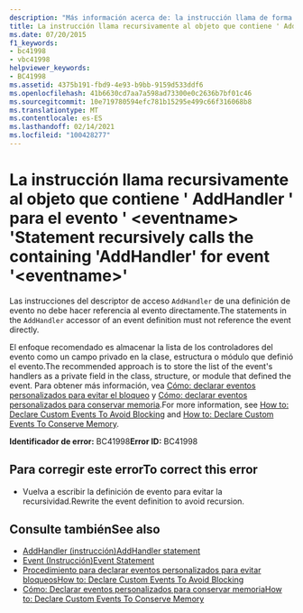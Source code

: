 ```yaml
---
description: "Más información acerca de: la instrucción llama de forma recursiva a la que contiene ' AddHandler ' para el evento ' <eventname> '"
title: La instrucción llama recursivamente al objeto que contiene ' AddHandler ' para el evento ' <eventname> '
ms.date: 07/20/2015
f1_keywords:
- bc41998
- vbc41998
helpviewer_keywords:
- BC41998
ms.assetid: 4375b191-fbd9-4e93-b9bb-9159d533ddf6
ms.openlocfilehash: 41b6630cd7aa7a598ad73300e0c2636b7bf01c46
ms.sourcegitcommit: 10e719780594efc781b15295e499c66f316068b8
ms.translationtype: MT
ms.contentlocale: es-ES
ms.lasthandoff: 02/14/2021
ms.locfileid: "100428277"
---
```

# <a name="statement-recursively-calls-the-containing-addhandler-for-event-eventname"></a><span data-ttu-id="0df0e-103">La instrucción llama recursivamente al objeto que contiene ' AddHandler ' para el evento ' \<eventname> '</span><span class="sxs-lookup"><span data-stu-id="0df0e-103">Statement recursively calls the containing 'AddHandler' for event '\<eventname>'</span></span>

<span data-ttu-id="0df0e-104">Las instrucciones del descriptor de acceso `AddHandler` de una definición de evento no debe hacer referencia al evento directamente.</span><span class="sxs-lookup"><span data-stu-id="0df0e-104">The statements in the `AddHandler` accessor of an event definition must not reference the event directly.</span></span>  
  
 <span data-ttu-id="0df0e-105">El enfoque recomendado es almacenar la lista de los controladores del evento como un campo privado en la clase, estructura o módulo que definió el evento.</span><span class="sxs-lookup"><span data-stu-id="0df0e-105">The recommended approach is to store the list of the event's handlers as a private field in the class, structure, or module that defined the event.</span></span> <span data-ttu-id="0df0e-106">Para obtener más información, vea [Cómo: declarar eventos personalizados para evitar el bloqueo](../programming-guide/language-features/events/how-to-declare-custom-events-to-avoid-blocking.md) y [Cómo: declarar eventos personalizados para conservar memoria](../programming-guide/language-features/events/how-to-declare-custom-events-to-conserve-memory.md).</span><span class="sxs-lookup"><span data-stu-id="0df0e-106">For more information, see [How to: Declare Custom Events To Avoid Blocking](../programming-guide/language-features/events/how-to-declare-custom-events-to-avoid-blocking.md) and [How to: Declare Custom Events To Conserve Memory](../programming-guide/language-features/events/how-to-declare-custom-events-to-conserve-memory.md).</span></span>  
  
 <span data-ttu-id="0df0e-107">**Identificador de error:** BC41998</span><span class="sxs-lookup"><span data-stu-id="0df0e-107">**Error ID:** BC41998</span></span>  
  
## <a name="to-correct-this-error"></a><span data-ttu-id="0df0e-108">Para corregir este error</span><span class="sxs-lookup"><span data-stu-id="0df0e-108">To correct this error</span></span>  
  
- <span data-ttu-id="0df0e-109">Vuelva a escribir la definición de evento para evitar la recursividad.</span><span class="sxs-lookup"><span data-stu-id="0df0e-109">Rewrite the event definition to avoid recursion.</span></span>  
  
## <a name="see-also"></a><span data-ttu-id="0df0e-110">Consulte también</span><span class="sxs-lookup"><span data-stu-id="0df0e-110">See also</span></span>

- [<span data-ttu-id="0df0e-111">AddHandler (instrucción)</span><span class="sxs-lookup"><span data-stu-id="0df0e-111">AddHandler statement</span></span>](../language-reference/statements/addhandler-statement.md)
- [<span data-ttu-id="0df0e-112">Event (Instrucción)</span><span class="sxs-lookup"><span data-stu-id="0df0e-112">Event Statement</span></span>](../language-reference/statements/event-statement.md)
- [<span data-ttu-id="0df0e-113">Procedimiento para declarar eventos personalizados para evitar bloqueos</span><span class="sxs-lookup"><span data-stu-id="0df0e-113">How to: Declare Custom Events To Avoid Blocking</span></span>](../programming-guide/language-features/events/how-to-declare-custom-events-to-avoid-blocking.md)
- [<span data-ttu-id="0df0e-114">Cómo: Declarar eventos personalizados para conservar memoria</span><span class="sxs-lookup"><span data-stu-id="0df0e-114">How to: Declare Custom Events To Conserve Memory</span></span>](../programming-guide/language-features/events/how-to-declare-custom-events-to-conserve-memory.md)
